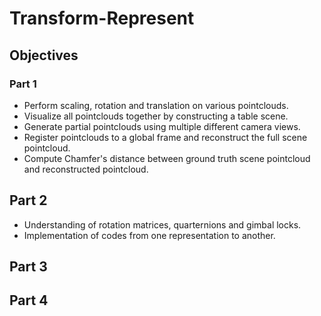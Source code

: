 # Transform-Represent

## Objectives

### Part 1

* Perform scaling, rotation and translation on various pointclouds.
* Visualize all pointclouds together by constructing a table scene.
* Generate partial pointclouds using multiple different camera views.
* Register pointclouds to a global frame and reconstruct the full scene pointcloud.
* Compute Chamfer's distance between ground truth scene pointcloud and reconstructed pointcloud.

## Part 2

* Understanding of rotation matrices, quarternions and gimbal locks.
* Implementation of codes from one representation to another.

## Part 3

## Part 4


